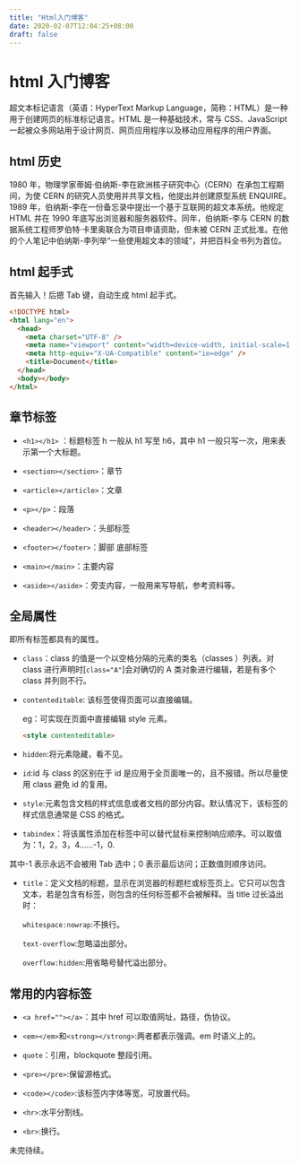 ```yaml
---
title: "Html入门博客"
date: 2020-02-07T12:04:25+08:00
draft: false
---
```


# html 入门博客

超文本标记语言（英语：HyperText Markup Language，简称：HTML）是一种用于创建网页的标准标记语言。HTML 是一种基础技术，常与 CSS、JavaScript 一起被众多网站用于设计网页、网页应用程序以及移动应用程序的用户界面。

## html 历史

1980 年，物理学家蒂姆·伯纳斯-李在欧洲核子研究中心（CERN）在承包工程期间，为使 CERN 的研究人员使用并共享文档，他提出并创建原型系统 ENQUIRE。1989 年，伯纳斯-李在一份备忘录中提出一个基于互联网的超文本系统。他规定 HTML 并在 1990 年底写出浏览器和服务器软件。同年，伯纳斯-李与 CERN 的数据系统工程师罗伯特·卡里奥联合为项目申请资助，但未被 CERN 正式批准。在他的个人笔记中伯纳斯-李列举“一些使用超文本的领域”，并把百科全书列为首位。

## html 起手式

首先输入！后摁 Tab 键，自动生成 html 起手式。

```html
<!DOCTYPE html>
<html lang="en">
  <head>
    <meta charset="UTF-8" />
    <meta name="viewport" content="width=device-width, initial-scale=1.0" />
    <meta http-equiv="X-UA-Compatible" content="ie=edge" />
    <title>Document</title>
  </head>
  <body></body>
</html>
```

## 章节标签

- `<h1></h1>` ：标题标签 h 一般从 h1 写至 h6，其中 h1 一般只写一次，用来表示第一个大标题。

- `<section></section>`：章节

- `<article></article>`：文章

- `<p></p>`：段落

- `<header></header>`：头部标签

- `<footer></footer>`：脚部 底部标签

- `<main></main>`：主要内容

- `<aside></aside>`：旁支内容，一般用来写导航，参考资料等。

## 全局属性

即所有标签都具有的属性。

- `class`：class 的值是一个以空格分隔的元素的类名（classes ）列表。对 class 进行声明时[`class="A"`]会对确切的 A 类对象进行编辑，若是有多个 class 并列则不行。

- `contenteditable`: 该标签使得页面可以直接编辑。

  eg：可实现在页面中直接编辑 style 元素。

  ```html
  <style contenteditable>
  ```

- `hidden`:将元素隐藏，看不见。
- `id`:id 与 class 的区别在于 id 是应用于全页面唯一的，且不报错。所以尽量使用 class 避免 id 的复用。
- `style`:元素包含文档的样式信息或者文档的部分内容。默认情况下，该标签的样式信息通常是 CSS 的格式。
- `tabindex`：将该属性添加在标签中可以替代鼠标来控制响应顺序。可以取值为：1，2，3，4……-1，0.

其中-1 表示永远不会被用 Tab 选中；0 表示最后访问；正数值则顺序访问。

- `title`：定义文档的标题，显示在浏览器的标题栏或标签页上。它只可以包含文本，若是包含有标签，则包含的任何标签都不会被解释。当 title 过长溢出时：

  `whitespace:nowrap`:不换行。

  `text-overflow`:忽略溢出部分。

  `overflow:hidden`:用省略号替代溢出部分。

## 常用的内容标签

- `<a href=""></a>`：其中 href 可以取值网址，路径，伪协议。

- `<em></em>`和`<strong></strong>`:两者都表示强调。em 时语义上的。

- `quote`：引用，blockquote 整段引用。

- `<pre></pre>`:保留源格式。

- `<code></code>`:该标签内字体等宽，可放置代码。
- `<hr>`:水平分割线。
- `<br>`:换行。

未完待续。
